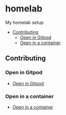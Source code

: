 # homelab

My homelab setup

<!-- toc -->

* [Contributing](#contributing)
  * [Open in Gitpod](#open-in-gitpod)
  * [Open in a container](#open-in-a-container)

<!-- Regenerate with "pre-commit run -a markdown-toc" -->

<!-- tocstop -->

## Contributing

### Open in Gitpod

* [Open in Gitpod](https://gitpod.io/from-referrer/)

### Open in a container

* [Open in a container](https://code.visualstudio.com/docs/devcontainers/containers)
